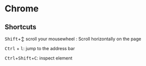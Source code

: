 # Chrome

## Shortcuts

<kbd>Shift</kbd>+↕ scroll your mousewheel : Scroll horizontally on the page

<kbd>Ctrl</kbd> + <kbd>l</kbd>: jump to the address bar

<kbd>Ctrl</kbd>+<kbd>Shift</kbd>+<kbd>C</kbd>: inspect element
